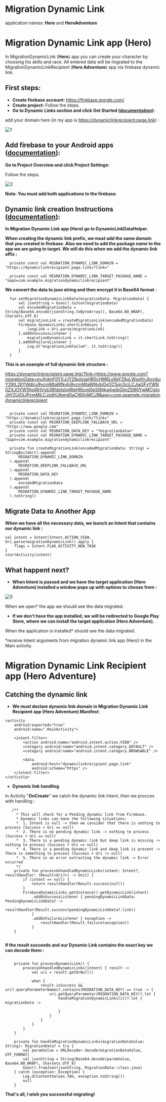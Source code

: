 # Migration Dynamic Link 

application names: **Hero** and **HeroAdventure**

# Migration Dynamic Link app (Hero)

In MigrationDynamicLink (**Hero**) app you can create your character by choosing his skills and race. 
All entered data will be migrated to the MigrationDynamicLinkRecipient (**Hero Adventure**) app via firebase dynamic link.

## First steps:

- **Create firebase account:** https://firebase.google.com/
- **Create project:** Follow the steps.
- **Go to Dynamic Links section and click  Get Started (<a href ="https://firebase.google.com/docs/dynamic-links/?authuser=0#implementation_paths">documentation</a>):**

add your domain here (in my app is https://dynamiclinkrecipient.page.link) :

![1](https://user-images.githubusercontent.com/54105945/163956410-a433b4c3-65ea-4ddf-a075-11e106a64506.png)


## Add firebase to your Android apps (<a href ="https://firebase.google.com/docs/android/setup?authuser=0&hl=en">documentation</a>):

**Go to Project Overview and click Project Settings:**

Follow the steps.

![2](https://user-images.githubusercontent.com/54105945/163983144-7eedf911-804d-40f2-a0c0-9d727158bec8.png)

**Note: You must add both applications to the firebase.**

## Dynamic link creation Instructions (<a href ="https://firebase.google.com/docs/dynamic-links/create-links?authuser=0">documentation</a>):

**In Migration Dynamic Link app (Hero) go to DynamicLinkDataHelper.**

**When creating the dynamic link prefix, we must add the same domain that you created in firebase. Also we need to add the package name to the app we are going to target. We will do this when we add the dynamic link affix :**

  ```
	private const val MIGRATION_DYNAMIC_LINK_DOMAIN = "https://dynamiclinkrecipient.page.link/?link="

	private const val MIGRATION_DYNAMIC_LINK_TARGET_PACKAGE_NAME = "&apn=com.example.migrationdynamiclinkrecipient"
  ```
  
**We convert the data to json string and then encrypt it in Base64 format :**

  ```
	fun setMigrationDynamicLinkData(migrationData: MigrationData) {
		val jsonString = Gson().toJson(migrationData)
		val encodedMigrationData = String(Base64.encode(jsonString.toByteArray(), Base64.NO_WRAP), Charsets.UTF_8)
		val migrationLink = createMigrationLink(encodedMigrationData)
		Firebase.dynamicLinks.shortLinkAsync {
			longLink = Uri.parse(migrationLink)
		}.addOnSuccessListener {
			migrationDynamicLink = it.shortLink.toString()
		}.addOnFailureListener {
			Log.d("migrationLinkFailed", it.toString())
		}
	}
  ```
  
  **This is an example of full dynamic link structore :**
  
https://dynamiclinkrecipient.page.link/?link=https://www.google.com?migrationData=eyJhdmF0YXJJY29uIjoiaHR0cHM6Ly9pY29uLWxpYnJhcnkuY29tL2ltYWdlcy9vcmMtaWNvbi9vcmMtaWNvbi0xOC5qcGciLCJjaGFyYWN0ZXJOYW1lIjoiRHVyb3RhbiIsImRleHRlcml0eSI6IjkwIiwibGlmZSI6IjYwMCIsInJhY2UiOiJPcmMiLCJzdHJlbmd0aCI6IjIxMCJ9&apn=com.example.migrationdynamiclinkrecipient
  
  ```
  	
	private const val MIGRATION_DYNAMIC_LINK_DOMAIN = "https://dynamiclinkrecipient.page.link/?link="
	private const val MIGRATION_DEEPLINK_FALLBACK_URL = "https://www.google.com"
	private const val MIGRATION_DATA_KEY = "?migrationData="
	private const val MIGRATION_DYNAMIC_LINK_TARGET_PACKAGE_NAME = "&apn=com.example.migrationdynamiclinkrecipient"
  
	private fun createMigrationLink(encodedMigrationData: String) = StringBuilder().append(
		MIGRATION_DYNAMIC_LINK_DOMAIN
	).append(
		MIGRATION_DEEPLINK_FALLBACK_URL
	).append(
		MIGRATION_DATA_KEY
	).append(
		encodedMigrationData
	).append(
		MIGRATION_DYNAMIC_LINK_TARGET_PACKAGE_NAME
	).toString()
  ```

## Migrate Data to Another App

**When we have all the necessary data, we launch an Intent that contains our dynamic link :**

```
val intent = Intent(Intent.ACTION_VIEW, Uri.parse(migrationDynamicLink)).apply {
	flags = Intent.FLAG_ACTIVITY_NEW_TASK
}
startActivity(intent)     
```

## What happent next?

- **When Intent is passed and we have the target application (Hero Adventure) installed a window pops up with options to choose from :**

![5](https://user-images.githubusercontent.com/54105945/164187046-cc30655d-e868-4148-ba11-32340c1eedff.png)

When we open* the app we should see the data migrated.

- **If we don’t have the app installed, we will be redirected to Google Play Store, where we can install the target application (Hero Adventure).**

When the application is installed* should see the data migrated.

*receive Intent arguments from migration dynamic link app (Hero) in the Main activity.

# Migration Dynamic Link Recipient app (Hero Adventure)

## Catching the dynamic link

- **We must declare dynamic link domain in Migration Dynamic Link Recipient app (Hero Adventure) Manifest**:

```
<activity
	android:exported="true"
	android:name=".MainActivity">

	<intent-filter>
		<action android:name="android.intent.action.VIEW" />
		<category android:name="android.intent.category.DEFAULT" />
		<category android:name="android.intent.category.BROWSABLE" />

		<data
			android:host="dynamiclinkrecipient.page.link"
			android:scheme="https" />
	</intent-filter>
</activity>
```

- **Dynamic link handling**

In Activity "**OnCreate**" we catch the dynamic link Intent, then we procces with handling :

```
   /**
	 * This will check for a Pending dynamic link from Firebase.
	 * Dynamic links can have the following situations:
	 *  1. Intent is null -> then we consider that there is nothing to process (Success + Uri == null)
	 *  2. There is no pending dynamic link -> nothing to process (Success + Uri == null)
	 *  3. There is a pending dynamic link but deep link is missing -> nothing to process (Success + Uri == null)
	 *  4. There is a pending dynamic link and deep link is present -> There is something to process (Success + Uri != null)
	 *  5. There is an error extracting the dynamic link -> Error occurred
	 */
	private fun processUnhandledDynamicLinks(intent: Intent?, resultHandler: (Result<Uri?>) -> Unit) {
		if (intent == null) {
			return resultHandler(Result.success(null))
		}
		FirebaseDynamicLinks.getInstance().getDynamicLink(intent)
			.addOnSuccessListener { pendingDynamicLinkData: PendingDynamicLinkData? ->
				resultHandler(Result.success(pendingDynamicLinkData?.link))
			}
			.addOnFailureListener { exception ->
				resultHandler(Result.failure(exception))
			}
	}
  
```
  
**If the result succeeds and our Dynamic Link contains the exact key we can decode them :**

```

	private fun processDynamicLink() {
		processUnhandledDynamicLinks(intent) { result ->
			val uri = result.getOrNull()

			when {
				result.isSuccess && uri?.queryParameterNames?.contains(MIGRATION_DATA_KEY) == true -> {
					uri.getQueryParameter(MIGRATION_DATA_KEY)?.let {
						handleMigrationDynamicLinks(it)?.let { migrationData ->

						}
					}
				}
			}
		}
	}

	private fun handleMigrationDynamicLinks(migrationDataValue: String): MigrationData? = try {
		val paramValue = URLDecoder.decode(migrationDataValue, UTF_FORMAT)
		val jsonString = String(Base64.decode(paramValue, Base64.NO_WRAP), Charsets.UTF_8)
		Gson().fromJson(jsonString, MigrationData::class.java)
	} catch (exception: Exception) {
		Log.d(ContentValues.TAG, exception.toString())
		null
	}

```

**That's all, I wish you successful migrating!**
